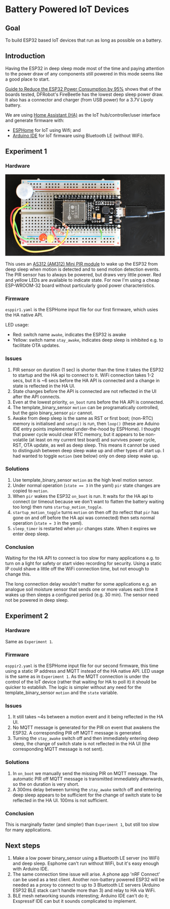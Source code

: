 # Battery Powered IoT Devices

## Goal
To build ESP32 based IoT devices that run as long as possible on a battery. 

## Introduction

Having the ESP32 in deep sleep mode most of the time and paying attention to the power draw of any components still powered in this mode seems like a good place to start.

[Guide to Reduce the ESP32 Power Consumption by 95%](https://diyi0t.com/reduce-the-esp32-power-consumption/) shows that of the boards tested, DFRobot's FireBeetle has the lowest deep sleep power draw. It also has a connector and charger (from USB power) for a 3.7V Lipoly battery. 

We are using [Home Assistant (HA)](https://www.home-assistant.io/) as the IoT hub/controller/user interface and generate firmware with:

 - [ESPHome](https://esphome.io/) for IoT using Wifi; and 
 - [Arduino IDE](https://www.arduino.cc/en/Main/Software_) for IoT firmware using Bluetooth LE (without WiFi). 

## Experiment 1

### Hardware

![ESP-WROOM-32 board with AS312 PIR module](images/ex1.jpg)

This uses an [AS312 (AM312) Mini PIR module](https://unusualelectronics.co.uk/as312-am312-mini-pir-module-review/) to wake up the ESP32 from deep sleep when motion is detected and to send motion detection events. The PIR sensor has to always be powered, but draws very little power. Red and yellow LEDs are available to indicate state. For now I'm using a cheap ESP-WROOM-32 board without particularly good power characteristics.

### Firmware

`esppir1.yaml` is the ESPHome input file for our first firmware, which usies the HA native API.

LED usage:

- Red: switch name `awake`, indicates the ESP32 is awake 
- Yellow: switch name `stay_awake`, indicates deep sleep is inhibited e.g. to facilitate OTA updates. 

### Issues

1. PIR sensor on duration (1 sec) is shorter than the time it takes the ESP32 to startup and the HA api to connect to it. WiFi connection takes 1-2 secs, but it is ~6 secs before the HA API is connected and a change in state is reflected in the HA UI. 
2. State changes before the API is connected are not reflected in the UI after the API connects.
3. Even at the lowest priority, `on_boot` runs before the HA API is connected.
4. The template_binary_sensor `motion` can be programatically controlled, but the gpio binary_sensor `pir` cannot.
5. Awake from deep sleep is the same as RST or first boot; (non-RTC) memory is initialised and `setup()` is run, then `loop()` (these are Aduino IDE entry points implemented under-the-hood by ESPHome). I thought that power cycle would clear RTC memory, but it appears to be non-volatile (at least on my current test board) and survives power cycle, RST, OTA update, as well as deep sleep. This means it cannot be used to distinguish between deep sleep wake up and other types of start up. I had wanted to toggle `motion` (see below) only on deep sleep wake up. 

### Solutions

1. Use template_binary_sensor `motion` as the high level motion sensor.
2. Under normal operation (`state == 3` in the yaml) `pir` state changes are copied to `motion`.
3. When `pir` wakes the ESP32 `on_boot` is run. It waits for the HA api to connect (or timeout because we don't want to flatten the battery waiting too long) then runs `startup_motion_toggle`.
4. `startup_motion_toggle` turns `motion` on then off (to reflect that `pir` has gone on and off before the HA api was connected) then sets normal operation (`state = 3` in the yaml).
5. `sleep_timer` is restarted when `pir` changes state. When it expires we enter deep sleep.

### Conclusion

Waiting for the HA API to connect is too slow for many applications e.g. to turn on a light for safety or start video recording for security. Using a static IP could shave a little off the WiFi connection time, but not enough to change this.

The long connection delay wouldn't matter for some applications e.g. an analogue soil moisture sensor that sends one or more values each time it wakes up then sleeps a configured period (e.g. 30 min). The sensor need not be powered in deep sleep.

## Experiment 2

### Hardware

Same as `Experiment 1`.

### Firmware

`esppir2.yaml` is the ESPHome input file for our second firmware, this time using a static IP address and MQTT instead of the HA native API. LED usage is the same as in `Experiment 1`. As the MQTT connection is under the control of the IoT device (rather that waiting for HA to poll it) it should be quicker to establish. The logic is simpler without any need for the template_binary_sensor `motion` and the `state` variable.

### Issues

1. It still takes ~4s between a motion event and it being reflected in the HA UI.
2. No MQTT message is generated for the PIR on event that awakens the ESP32. A corresponding PIR off MQTT message is generated.
3. Turning the `stay_awake` switch off and then immediately entering deep sleep, the change of switch state is not reflected in the HA UI (the corresponding MQTT message is not sent).   

### Solutions

1. In `on_boot` we manually send the missing PIR on MQTT message. The automatic PIR off MQTT message is transmitted immediately afterwards, so the on duration is very short. 
2. A 300ms delay between turning the `stay_awake` switch off and entering deep sleep appears to be sufficient for the change of switch state to be reflected in the HA UI. 100ms is not sufficient.

### Conclusion

This is marginally faster (and simpler) than `Experiment 1`, but still too slow for many applications.

## Next steps

1. Make a low power binary_sensor using a Bluetooth LE server (no WiFi) and deep sleep. Esphome can't run without WiFi, but it's easy enough with Arduino IDE. 
2. The same connection time issue will arise. A phone app 'nRF Connect' can be used as a test client. Another non-battery powered ESP32 will be needed as a proxy to connect to up to 3 Bluetooth LE servers (Arduino ESP32 BLE stack can't handle more than 3) and relay to HA via WiFi.
3. BLE mesh networking sounds interesting; Arduino IDE can't do it; Exspressif IDE can but it sounds complicated to implement. 
    



